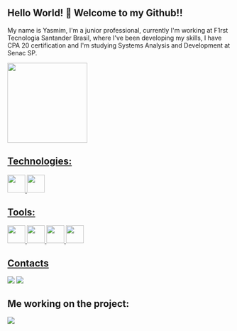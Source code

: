 ## Hello World! 👋 Welcome to my Github!!
 My name is Yasmim, I'm a junior professional, currently I'm working at F1rst Tecnologia Santander Brasil, where I've been developing my skills, I have CPA 20 certification and I'm studying Systems Analysis and Development at Senac SP.
 
 </div>
      <img src="https://komarev.com/ghpvc/?username=mardoqueu&style=flat-square&color=blue" alt=""/>
</div>

<div>
<a href="https://github.com/yasmimfreitas">
<img height="180em" src="https://github-readme-stats.vercel.app/api/top-langs/?username=yasmimfreitas&layout=compact&langs_count=7&theme=dracula"/>
</div>

## Technologies:


<img src="https://cdn.jsdelivr.net/gh/devicons/devicon/icons/csharp/csharp-original.svg" width="40" height="40"/> <img src="https://cdn.jsdelivr.net/gh/devicons/devicon/icons/java/java-original-wordmark.svg" width="40" height="40"/>

## Tools:

<img src="https://cdn.jsdelivr.net/gh/devicons/devicon/icons/visualstudio/visualstudio-plain.svg" width="40" height="40"/>   <img src="https://cdn.jsdelivr.net/gh/devicons/devicon/icons/git/git-original-wordmark.svg" width="40" height="40"/>  <img src="https://cdn.jsdelivr.net/gh/devicons/devicon/icons/github/github-original.svg" width="40" height="40"/>  <img src="https://cdn.jsdelivr.net/gh/devicons/devicon/icons/intellij/intellij-original.svg" width="40" height="40"/>

## Contacts

<div>
<a href = "mailto:yasmimsantosfreitas33@gmail.com"><img src="https://img.shields.io/badge/Gmail-D14836?style=for-the-badge&logo=gmail&logoColor=white" target="_blank"></a>
<a href="https://www.linkedin.com/in/https://www.linkedin.com/in/yasmim-freitas-58698921b/" target="_blank"><img src="https://img.shields.io/badge/-LinkedIn-%230077B5?style=for-the-badge&logo=linkedin&logoColor=white" target="_blank"></a>   
</div>


## Me working on the project:

<img src= "https://c.tenor.com/OKLkZ1Um5HIAAAAC/mad-typing.gif">
